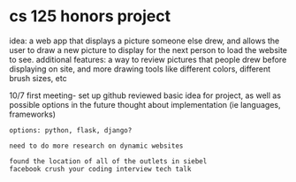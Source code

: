 cs 125 honors project
=====================
idea: a web app that displays a picture someone else drew, and allows the user to draw a new picture to display for the 
next person to load the website to see.
additional features: a way to review pictures that people drew before displaying on site, and more drawing tools like 
different colors, different brush sizes, etc

10/7
first meeting- 
	set up github
	reviewed basic idea for project, as well as possible options in the future
	thought about implementation (ie languages, frameworks)

	options: python, flask, django?

	need to do more research on dynamic websites

	found the location of all of the outlets in siebel
	facebook crush your coding interview tech talk

